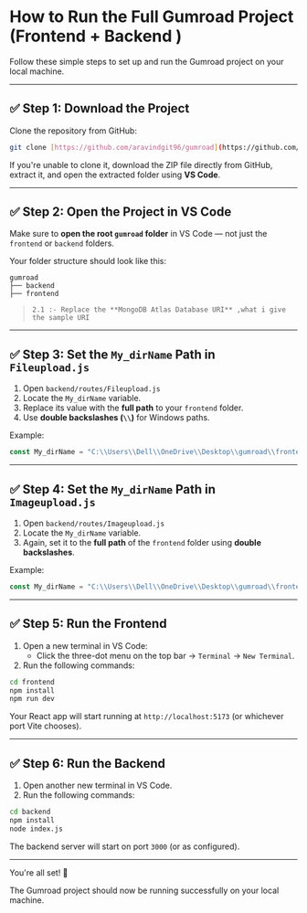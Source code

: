 # How to Run the Full Gumroad Project (Frontend + Backend )

Follow these simple steps to set up and run the Gumroad project on your local machine.

---

## ✅ Step 1: Download the Project

Clone the repository from GitHub:

```bash
git clone [https://github.com/aravindgit96/gumroad](https://github.com/ARAVINDGIT96/GumRoad.git)
```

If you're unable to clone it, download the ZIP file directly from GitHub, extract it, and open the extracted folder using **VS Code**.

---

## ✅ Step 2: Open the Project in VS Code

Make sure to **open the root `gumroad` folder** in VS Code — not just the `frontend` or `backend` folders.

Your folder structure should look like this:

```
gumroad
├── backend
├── frontend
```
>     2.1 :- Replace the **MongoDB Atlas Database URI** ,what i give the sample URI
---

## ✅ Step 3: Set the `My_dirName` Path in `Fileupload.js`

1. Open `backend/routes/Fileupload.js`
2. Locate the `My_dirName` variable.
3. Replace its value with the **full path** to your `frontend` folder.
4. Use **double backslashes (`\\`)** for Windows paths.

Example:

```jsx
const My_dirName = "C:\\Users\\Dell\\OneDrive\\Desktop\\gumroad\\frontend"7
```

---

## ✅ Step 4: Set the `My_dirName` Path in `Imageupload.js`

1. Open `backend/routes/Imageupload.js`
2. Locate the `My_dirName` variable.
3. Again, set it to the **full path** of the `frontend` folder using **double backslashes**.

Example:

```jsx
const My_dirName = "C:\\Users\\Dell\\OneDrive\\Desktop\\gumroad\\frontend"
```

---

## ✅ Step 5: Run the Frontend

1. Open a new terminal in VS Code:
    - Click the three-dot menu on the top bar → `Terminal` → `New Terminal`.
2. Run the following commands:

```bash
cd frontend
npm install
npm run dev
```

Your React app will start running at `http://localhost:5173` (or whichever port Vite chooses).

---

## ✅ Step 6: Run the Backend

1. Open another new terminal in VS Code.
2. Run the following commands:

```bash
cd backend
npm install
node index.js
```

The backend server will start on port `3000` (or as configured).

---

You're all set! 🎉

The Gumroad project should now be running successfully on your local machine.
